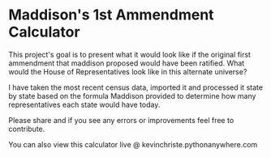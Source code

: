 # Maddison's 1st Ammendment Calculator

This project's goal is to present what it would look like if the original first ammendment that maddison proposed would have been ratified. What would the House of Representatives look like in this alternate universe?

I have taken the most recent census data, imported it and processed it state by state based on the formula Maddison provided to determine how many representatives each state would have today.

Please share and if you see any errors or improvements feel free to contribute.

You can also view this calculator live @ kevinchriste.pythonanywhere.com
